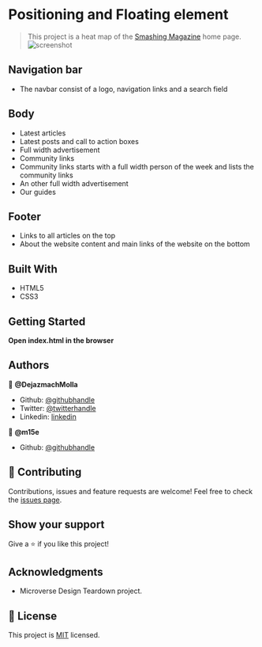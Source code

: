 # Positioning and Floating element

> This project is a heat map of the [Smashing Magazine](https://www.smashingmagazine.com/)  home page.
> ![screenshot]()

## Navigation bar

- The navbar consist of a logo, navigation links and a search field

## Body

- Latest articles
- Latest posts and call to action boxes
- Full width advertisement
- Community links
- Community links starts with a full width person of the week and lists the community links
- An other full width advertisement
- Our guides

## Footer

- Links to all articles on the top
- About the website content and main links of the website on the bottom

## Built With

- HTML5
- CSS3

## Getting Started

**Open index.html in the browser**

## Authors

:bust_in_silhouette: **@DejazmachMolla**

- Github: [@githubhandle](https://github.com/DejazmachMolla)
- Twitter: [@twitterhandle](https://twitter.com/DJATSS)
- Linkedin: [linkedin](https://www.linkedin.com/in/dejazmach-getachew-027aabaa/)

:bust_in_silhouette: **@m15e**

- Github: [@githubhandle](https://github.com/m15e)

## :handshake: Contributing

Contributions, issues and feature requests are welcome!
Feel free to check the [issues page](issues/).

## Show your support

Give a :star:️ if you like this project!

## Acknowledgments

- Microverse Design Teardown project.

## :memo: License

This project is [MIT](lic.url) licensed.
